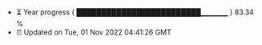 - ⏳ Year progress { █████████████████████████▁▁▁▁▁ } 83.34 %
- ⏰ Updated on Tue, 01 Nov 2022 04:41:26 GMT

